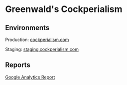 # Greenwald's Cockperialism

## Environments

Production: [cockperialism.com](https://cockperialism.com)

Staging: [staging.cockperialism.com](https://staging.cockperialism.com)

## Reports

[Google Analytics Report](https://analytics.google.com/analytics/web/#/report-home/a176936640w245010189p227901067)
